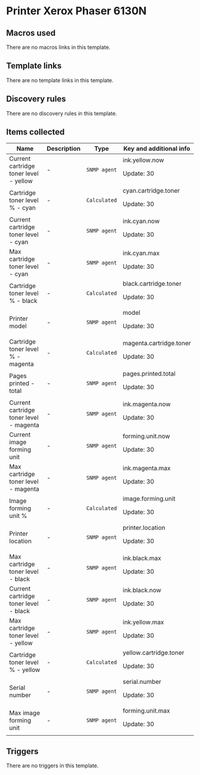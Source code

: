 # Printer Xerox Phaser 6130N

## Macros used

There are no macros links in this template.

## Template links

There are no template links in this template.

## Discovery rules

There are no discovery rules in this template.

## Items collected

|Name|Description|Type|Key and additional info|
|----|-----------|----|----|
|Current cartridge toner level - yellow|<p>-</p>|`SNMP agent`|ink.yellow.now<p>Update: 30</p>|
|Cartridge toner level % - cyan|<p>-</p>|`Calculated`|cyan.cartridge.toner<p>Update: 30</p>|
|Current cartridge toner level - cyan|<p>-</p>|`SNMP agent`|ink.cyan.now<p>Update: 30</p>|
|Max cartridge toner level - cyan|<p>-</p>|`SNMP agent`|ink.cyan.max<p>Update: 30</p>|
|Cartridge toner level % - black|<p>-</p>|`Calculated`|black.cartridge.toner<p>Update: 30</p>|
|Printer model|<p>-</p>|`SNMP agent`|model<p>Update: 30</p>|
|Cartridge toner level % - magenta|<p>-</p>|`Calculated`|magenta.cartridge.toner<p>Update: 30</p>|
|Pages printed - total|<p>-</p>|`SNMP agent`|pages.printed.total<p>Update: 30</p>|
|Current cartridge toner level - magenta|<p>-</p>|`SNMP agent`|ink.magenta.now<p>Update: 30</p>|
|Current image forming unit|<p>-</p>|`SNMP agent`|forming.unit.now<p>Update: 30</p>|
|Max cartridge toner level - magenta|<p>-</p>|`SNMP agent`|ink.magenta.max<p>Update: 30</p>|
|Image forming unit %|<p>-</p>|`Calculated`|image.forming.unit<p>Update: 30</p>|
|Printer location|<p>-</p>|`SNMP agent`|printer.location<p>Update: 30</p>|
|Max cartridge toner level - black|<p>-</p>|`SNMP agent`|ink.black.max<p>Update: 30</p>|
|Current cartridge toner level - black|<p>-</p>|`SNMP agent`|ink.black.now<p>Update: 30</p>|
|Max cartridge toner level - yellow|<p>-</p>|`SNMP agent`|ink.yellow.max<p>Update: 30</p>|
|Cartridge toner level % - yellow|<p>-</p>|`Calculated`|yellow.cartridge.toner<p>Update: 30</p>|
|Serial number|<p>-</p>|`SNMP agent`|serial.number<p>Update: 30</p>|
|Max image forming unit|<p>-</p>|`SNMP agent`|forming.unit.max<p>Update: 30</p>|


## Triggers

There are no triggers in this template.

